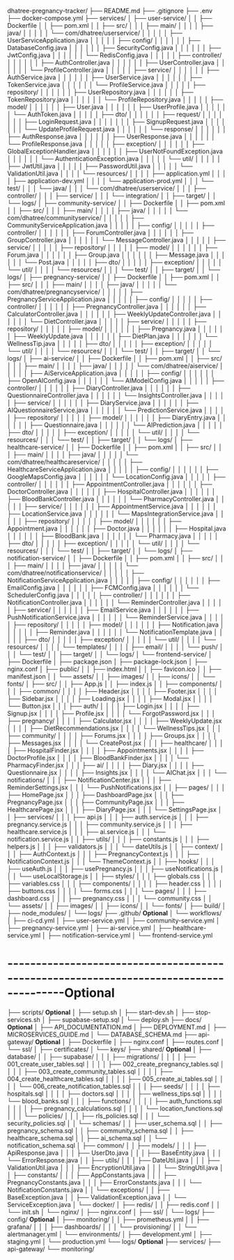 dhatree-pregnancy-tracker/
├── README.md
├── .gitignore
├── .env
├── docker-compose.yml
├── services/
│   ├── user-service/
│   │   ├── Dockerfile
│   │   ├── pom.xml
│   │   ├── src/
│   │   │   ├── main/
│   │   │   │   ├── java/
│   │   │   │   │   └── com/dhatree/userservice/
│   │   │   │   │       ├── UserServiceApplication.java
│   │   │   │   │       ├── config/
│   │   │   │   │       │   ├── DatabaseConfig.java
│   │   │   │   │       │   ├── SecurityConfig.java
│   │   │   │   │       │   ├── JwtConfig.java
│   │   │   │   │       │   └── RedisConfig.java
│   │   │   │   │       ├── controller/
│   │   │   │   │       │   ├── AuthController.java
│   │   │   │   │       │   ├── UserController.java
│   │   │   │   │       │   └── ProfileController.java
│   │   │   │   │       ├── service/
│   │   │   │   │       │   ├── AuthService.java
│   │   │   │   │       │   ├── UserService.java
│   │   │   │   │       │   ├── TokenService.java
│   │   │   │   │       │   └── ProfileService.java
│   │   │   │   │       ├── repository/
│   │   │   │   │       │   ├── UserRepository.java
│   │   │   │   │       │   ├── TokenRepository.java
│   │   │   │   │       │   └── ProfileRepository.java
│   │   │   │   │       ├── model/
│   │   │   │   │       │   ├── User.java
│   │   │   │   │       │   ├── UserProfile.java
│   │   │   │   │       │   └── AuthToken.java
│   │   │   │   │       ├── dto/
│   │   │   │   │       │   ├── request/
│   │   │   │   │       │   │   ├── LoginRequest.java
│   │   │   │   │       │   │   ├── SignupRequest.java
│   │   │   │   │       │   │   └── UpdateProfileRequest.java
│   │   │   │   │       │   └── response/
│   │   │   │   │       │       ├── AuthResponse.java
│   │   │   │   │       │       ├── UserResponse.java
│   │   │   │   │       │       └── ProfileResponse.java
│   │   │   │   │       ├── exception/
│   │   │   │   │       │   ├── GlobalExceptionHandler.java
│   │   │   │   │       │   ├── UserNotFoundException.java
│   │   │   │   │       │   └── AuthenticationException.java
│   │   │   │   │       └── util/
│   │   │   │   │           ├── JwtUtil.java
│   │   │   │   │           ├── PasswordUtil.java
│   │   │   │   │           └── ValidationUtil.java
│   │   │   │   └── resources/
│   │   │   │       ├── application.yml
│   │   │   │       ├── application-dev.yml
│   │   │   │       └── application-prod.yml
│   │   │   └── test/
│   │   │       └── java/
│   │   │           └── com/dhatree/userservice/
│   │   │               ├── controller/
│   │   │               ├── service/
│   │   │               └── integration/
│   │   ├── target/
│   │   └── logs/
│   ├── community-service/
│   │   ├── Dockerfile
│   │   ├── pom.xml
│   │   ├── src/
│   │   │   ├── main/
│   │   │   │   ├── java/
│   │   │   │   │   └── com/dhatree/communityservice/
│   │   │   │   │       ├── CommunityServiceApplication.java
│   │   │   │   │       ├── config/
│   │   │   │   │       ├── controller/
│   │   │   │   │       │   ├── ForumController.java
│   │   │   │   │       │   ├── GroupController.java
│   │   │   │   │       │   └── MessageController.java
│   │   │   │   │       ├── service/
│   │   │   │   │       ├── repository/
│   │   │   │   │       ├── model/
│   │   │   │   │       │   ├── Forum.java
│   │   │   │   │       │   ├── Group.java
│   │   │   │   │       │   ├── Message.java
│   │   │   │   │       │   └── Post.java
│   │   │   │   │       ├── dto/
│   │   │   │   │       ├── exception/
│   │   │   │   │       └── util/
│   │   │   │   └── resources/
│   │   │   └── test/
│   │   ├── target/
│   │   └── logs/
│   ├── pregnancy-service/
│   │   ├── Dockerfile
│   │   ├── pom.xml
│   │   ├── src/
│   │   │   ├── main/
│   │   │   │   ├── java/
│   │   │   │   │   └── com/dhatree/pregnancyservice/
│   │   │   │   │       ├── PregnancyServiceApplication.java
│   │   │   │   │       ├── config/
│   │   │   │   │       ├── controller/
│   │   │   │   │       │   ├── PregnancyController.java
│   │   │   │   │       │   ├── CalculatorController.java
│   │   │   │   │       │   ├── WeeklyUpdateController.java
│   │   │   │   │       │   └── DietController.java
│   │   │   │   │       ├── service/
│   │   │   │   │       ├── repository/
│   │   │   │   │       ├── model/
│   │   │   │   │       │   ├── Pregnancy.java
│   │   │   │   │       │   ├── WeeklyUpdate.java
│   │   │   │   │       │   ├── DietPlan.java
│   │   │   │   │       │   └── WellnessTip.java
│   │   │   │   │       ├── dto/
│   │   │   │   │       ├── exception/
│   │   │   │   │       └── util/
│   │   │   │   └── resources/
│   │   │   └── test/
│   │   ├── target/
│   │   └── logs/
│   ├── ai-service/
│   │   ├── Dockerfile
│   │   ├── pom.xml
│   │   ├── src/
│   │   │   ├── main/
│   │   │   │   ├── java/
│   │   │   │   │   └── com/dhatree/aiservice/
│   │   │   │   │       ├── AiServiceApplication.java
│   │   │   │   │       ├── config/
│   │   │   │   │       │   ├── OpenAIConfig.java
│   │   │   │   │       │   └── AIModelConfig.java
│   │   │   │   │       ├── controller/
│   │   │   │   │       │   ├── DiaryController.java
│   │   │   │   │       │   ├── QuestionnaireController.java
│   │   │   │   │       │   └── InsightsController.java
│   │   │   │   │       ├── service/
│   │   │   │   │       │   ├── DiaryService.java
│   │   │   │   │       │   ├── AIQuestionnaireService.java
│   │   │   │   │       │   └── PredictionService.java
│   │   │   │   │       ├── repository/
│   │   │   │   │       ├── model/
│   │   │   │   │       │   ├── DiaryEntry.java
│   │   │   │   │       │   ├── Questionnaire.java
│   │   │   │   │       │   └── AIPrediction.java
│   │   │   │   │       ├── dto/
│   │   │   │   │       ├── exception/
│   │   │   │   │       └── util/
│   │   │   │   └── resources/
│   │   │   └── test/
│   │   ├── target/
│   │   └── logs/
│   ├── healthcare-service/
│   │   ├── Dockerfile
│   │   ├── pom.xml
│   │   ├── src/
│   │   │   ├── main/
│   │   │   │   ├── java/
│   │   │   │   │   └── com/dhatree/healthcareservice/
│   │   │   │   │       ├── HealthcareServiceApplication.java
│   │   │   │   │       ├── config/
│   │   │   │   │       │   ├── GoogleMapsConfig.java
│   │   │   │   │       │   └── LocationConfig.java
│   │   │   │   │       ├── controller/
│   │   │   │   │       │   ├── AppointmentController.java
│   │   │   │   │       │   ├── DoctorController.java
│   │   │   │   │       │   ├── HospitalController.java
│   │   │   │   │       │   ├── BloodBankController.java
│   │   │   │   │       │   └── PharmacyController.java
│   │   │   │   │       ├── service/
│   │   │   │   │       │   ├── AppointmentService.java
│   │   │   │   │       │   ├── LocationService.java
│   │   │   │   │       │   └── MapsIntegrationService.java
│   │   │   │   │       ├── repository/
│   │   │   │   │       ├── model/
│   │   │   │   │       │   ├── Appointment.java
│   │   │   │   │       │   ├── Doctor.java
│   │   │   │   │       │   ├── Hospital.java
│   │   │   │   │       │   ├── BloodBank.java
│   │   │   │   │       │   └── Pharmacy.java
│   │   │   │   │       ├── dto/
│   │   │   │   │       ├── exception/
│   │   │   │   │       └── util/
│   │   │   │   └── resources/
│   │   │   └── test/
│   │   ├── target/
│   │   └── logs/
│   ├── notification-service/
│   │   ├── Dockerfile
│   │   ├── pom.xml
│   │   ├── src/
│   │   │   ├── main/
│   │   │   │   ├── java/
│   │   │   │   │   └── com/dhatree/notificationservice/
│   │   │   │   │       ├── NotificationServiceApplication.java
│   │   │   │   │       ├── config/
│   │   │   │   │       │   ├── EmailConfig.java
│   │   │   │   │       │   ├── FCMConfig.java
│   │   │   │   │       │   └── SchedulerConfig.java
│   │   │   │   │       ├── controller/
│   │   │   │   │       │   ├── NotificationController.java
│   │   │   │   │       │   └── ReminderController.java
│   │   │   │   │       ├── service/
│   │   │   │   │       │   ├── EmailService.java
│   │   │   │   │       │   ├── PushNotificationService.java
│   │   │   │   │       │   └── ReminderService.java
│   │   │   │   │       ├── repository/
│   │   │   │   │       ├── model/
│   │   │   │   │       │   ├── Notification.java
│   │   │   │   │       │   ├── Reminder.java
│   │   │   │   │       │   └── NotificationTemplate.java
│   │   │   │   │       ├── dto/
│   │   │   │   │       ├── exception/
│   │   │   │   │       └── util/
│   │   │   │   └── resources/
│   │   │   │       └── templates/
│   │   │   │           ├── email/
│   │   │   │           └── push/
│   │   │   └── test/
│   │   ├── target/
│   │   └── logs/
│   └── frontend-service/
│       ├── Dockerfile
│       ├── package.json
│       ├── package-lock.json
│       ├── nginx.conf
│       ├── public/
│       │   ├── index.html
│       │   ├── favicon.ico
│       │   ├── manifest.json
│       │   └── assets/
│       │       ├── images/
│       │       ├── icons/
│       │       └── fonts/
│       ├── src/
│       │   ├── App.js
│       │   ├── index.js
│       │   ├── components/
│       │   │   ├── common/
│       │   │   │   ├── Header.jsx
│       │   │   │   ├── Footer.jsx
│       │   │   │   ├── Sidebar.jsx
│       │   │   │   ├── Loading.jsx
│       │   │   │   ├── Modal.jsx
│       │   │   │   └── Button.jsx
│       │   │   ├── auth/
│       │   │   │   ├── Login.jsx
│       │   │   │   ├── Signup.jsx
│       │   │   │   ├── Profile.jsx
│       │   │   │   └── ForgotPassword.jsx
│       │   │   ├── pregnancy/
│       │   │   │   ├── Calculator.jsx
│       │   │   │   ├── WeeklyUpdate.jsx
│       │   │   │   ├── DietRecommendations.jsx
│       │   │   │   └── WellnessTips.jsx
│       │   │   ├── community/
│       │   │   │   ├── Forums.jsx
│       │   │   │   ├── Groups.jsx
│       │   │   │   ├── Messages.jsx
│       │   │   │   └── CreatePost.jsx
│       │   │   ├── healthcare/
│       │   │   │   ├── HospitalFinder.jsx
│       │   │   │   ├── Appointments.jsx
│       │   │   │   ├── DoctorProfile.jsx
│       │   │   │   ├── BloodBankFinder.jsx
│       │   │   │   └── PharmacyFinder.jsx
│       │   │   ├── ai/
│       │   │   │   ├── Diary.jsx
│       │   │   │   ├── Questionnaire.jsx
│       │   │   │   ├── Insights.jsx
│       │   │   │   └── AIChat.jsx
│       │   │   └── notifications/
│       │   │       ├── NotificationCenter.jsx
│       │   │       ├── ReminderSettings.jsx
│       │   │       └── PushNotifications.jsx
│       │   ├── pages/
│       │   │   ├── HomePage.jsx
│       │   │   ├── DashboardPage.jsx
│       │   │   ├── PregnancyPage.jsx
│       │   │   ├── CommunityPage.jsx
│       │   │   ├── HealthcarePage.jsx
│       │   │   ├── DiaryPage.jsx
│       │   │   └── SettingsPage.jsx
│       │   ├── services/
│       │   │   ├── api.js
│       │   │   ├── auth.service.js
│       │   │   ├── pregnancy.service.js
│       │   │   ├── community.service.js
│       │   │   ├── healthcare.service.js
│       │   │   ├── ai.service.js
│       │   │   └── notification.service.js
│       │   ├── utils/
│       │   │   ├── constants.js
│       │   │   ├── helpers.js
│       │   │   ├── validators.js
│       │   │   └── dateUtils.js
│       │   ├── context/
│       │   │   ├── AuthContext.js
│       │   │   ├── PregnancyContext.js
│       │   │   ├── NotificationContext.js
│       │   │   └── ThemeContext.js
│       │   ├── hooks/
│       │   │   ├── useAuth.js
│       │   │   ├── usePregnancy.js
│       │   │   ├── useNotifications.js
│       │   │   └── useLocalStorage.js
│       │   ├── styles/
│       │   │   ├── globals.css
│       │   │   ├── variables.css
│       │   │   ├── components/
│       │   │   │   ├── header.css
│       │   │   │   ├── buttons.css
│       │   │   │   └── forms.css
│       │   │   └── pages/
│       │   │       ├── dashboard.css
│       │   │       ├── pregnancy.css
│       │   │       └── community.css
│       │   └── assets/
│       │       ├── images/
│       │       ├── icons/
│       │       └── fonts/
│       ├── build/
│       ├── node_modules/
│       └── logs/
├── .github/ **Optional**
│   └── workflows/
│       ├── ci-cd.yml
│       ├── user-service.yml
│       ├── community-service.yml
│       ├── pregnancy-service.yml
│       ├── ai-service.yml
│       ├── healthcare-service.yml
│       ├── notification-service.yml
│       └── frontend-service.yml
# --------------------------------------------------------------------------------------**Optional**
├── scripts/ **Optional**
│   ├── setup.sh
│   ├── start-dev.sh
│   ├── stop-services.sh
│   ├── supabase-setup.sql
│   └── deploy.sh
├── docs/ **Optional**
│   ├── API_DOCUMENTATION.md
│   ├── DEPLOYMENT.md
│   ├── MICROSERVICES_GUIDE.md
│   └── DATABASE_SCHEMA.md
├── api-gateway/ **Optional**
│   ├── Dockerfile
│   ├── nginx.conf
│   ├── routes.conf
│   └── ssl/
│       ├── certificates/
│       └── keys/
├── shared/ **Optional**
│   ├── database/
│   │   ├── supabase/
│   │   │   ├── migrations/
│   │   │   │   ├── 001_create_user_tables.sql
│   │   │   │   ├── 002_create_pregnancy_tables.sql
│   │   │   │   ├── 003_create_community_tables.sql
│   │   │   │   ├── 004_create_healthcare_tables.sql
│   │   │   │   ├── 005_create_ai_tables.sql
│   │   │   │   └── 006_create_notification_tables.sql
│   │   │   ├── seeds/
│   │   │   │   ├── hospitals.sql
│   │   │   │   ├── doctors.sql
│   │   │   │   ├── wellness_tips.sql
│   │   │   │   └── blood_banks.sql
│   │   │   ├── functions/
│   │   │   │   ├── auth_functions.sql
│   │   │   │   ├── pregnancy_calculations.sql
│   │   │   │   └── location_functions.sql
│   │   │   └── policies/
│   │   │       ├── rls_policies.sql
│   │   │       └── security_policies.sql
│   │   └── schemas/
│   │       ├── user_schema.sql
│   │       ├── pregnancy_schema.sql
│   │       ├── community_schema.sql
│   │       ├── healthcare_schema.sql
│   │       ├── ai_schema.sql
│   │       └── notification_schema.sql
│   ├── common/
│   │   ├── models/
│   │   │   ├── ApiResponse.java
│   │   │   ├── UserDto.java
│   │   │   ├── BaseEntity.java
│   │   │   └── ErrorResponse.java
│   │   ├── utils/
│   │   │   ├── DateUtil.java
│   │   │   ├── ValidationUtil.java
│   │   │   ├── EncryptionUtil.java
│   │   │   └── StringUtil.java
│   │   ├── constants/
│   │   │   ├── AppConstants.java
│   │   │   ├── PregnancyConstants.java
│   │   │   ├── ErrorConstants.java
│   │   │   └── NotificationConstants.java
│   │   └── exceptions/
│   │       ├── BaseException.java
│   │       ├── ValidationException.java
│   │       └── ServiceException.java
│   └── docker/
│       ├── redis/
│       │   ├── redis.conf
│       │   └── init.sh
│       └── nginx/
│           ├── nginx.conf
│           ├── ssl/
│           └── logs/
├── config/ **Optional**
│   ├── monitoring/
│   │   ├── prometheus.yml
│   │   ├── grafana/
│   │   │   ├── dashboards/
│   │   │   └── provisioning/
│   │   └── alertmanager.yml
│   └── environments/
│       ├── development.yml
│       ├── staging.yml
│       └── production.yml
└── logs/ **Optional**
    ├── services/
    ├── api-gateway/
    └── monitoring/

